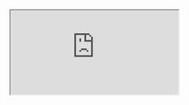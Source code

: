 
<html>

<frameset cols="25%,50%,25%">
  <frame src="https://husthed.github.io/OS/CentOS" />
  <frame src="https://husthed.github.io/OS/CentOS" />
  <frame src="https://husthed.github.io/OS/CentOS" />
</frameset>

<iframe seamless src="https://husthed.github.io/OS/CentOS"></iframe>

</html>
